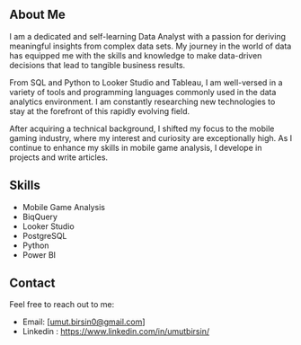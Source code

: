 

## About Me

I am a dedicated and self-learning Data Analyst with a passion for deriving meaningful insights from complex data sets. My journey in the world of data has equipped me with the skills and knowledge to make data-driven decisions that lead to tangible business results.

From SQL and Python to Looker Studio and Tableau, I am well-versed in a variety of tools and programming languages commonly used in the data analytics environment. I am constantly researching new technologies to stay at the forefront of this rapidly evolving field.

After acquiring a technical background, I shifted my focus to the mobile gaming industry, where my interest and curiosity are exceptionally high. As I continue to enhance my skills in mobile game analysis, I develope in projects and write articles.


## Skills
- Mobile Game Analysis
- BiqQuery
- Looker Studio 
- PostgreSQL 
- Python 
- Power BI

## Contact

Feel free to reach out to me:
- Email: [umut.birsin0@gmail.com]
- Linkedin : https://www.linkedin.com/in/umutbirsin/

<!---
umutbirsin/umutbirsin is a ✨ special ✨ repository because its `README.md` (this file) appears on your GitHub profile.
You can click the Preview link to take a look at your changes.
--->
